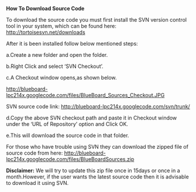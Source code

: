 **How To Download Source Code**

To download the source code you must first install the SVN version control tool in your system, which can be found here: http://tortoisesvn.net/downloads

After it is been installed follow below mentioned steps:

a.Create a new folder and open the folder.

b.Right Click and select ‘SVN Checkout’.

c.A Checkout window opens,as shown below.


http://blueboard-lpc214x.googlecode.com/files/BlueBoard_Sources_Checkout.JPG

SVN source code link: http://blueboard-lpc214x.googlecode.com/svn/trunk/

d.Copy the above SVN checkout path and paste it in Checkout window under the ‘URL of Repository’ option and Click OK.

e.This will download the source code in that folder.

For those who have trouble using SVN they can download the zipped file of source code from here:
http://blueboard-lpc214x.googlecode.com/files/BlueBoardSources.zip

**Disclaimer:** We will try to update this zip file once in 15days or once in a month.However, if the user wants the latest source code then it is advisable to download it using SVN.